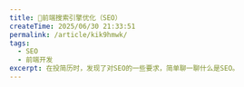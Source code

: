 ```yaml
---
title: 🐳前端搜索引擎优化（SEO）
createTime: 2025/06/30 21:33:51
permalink: /article/kik9hmwk/
tags: 
  - SEO
  - 前端开发
excerpt: 在投简历时，发现了对SEO的一些要求，简单聊一聊什么是SEO。
---
```

